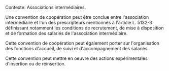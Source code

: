 Contexte: Associations intermédiaires.

Une convention de coopération peut être conclue entre l'association intermédiaire et l'un des prescripteurs mentionnés à l'article L. 5132-3 définissant notamment les conditions de recrutement, de mise à disposition et de formation des salariés de l'association intermédiaire.

Cette convention de coopération peut également porter sur l'organisation des fonctions d'accueil, de suivi et d'accompagnement des salariés.

Cette convention peut mettre en oeuvre des actions expérimentales d'insertion ou de réinsertion.